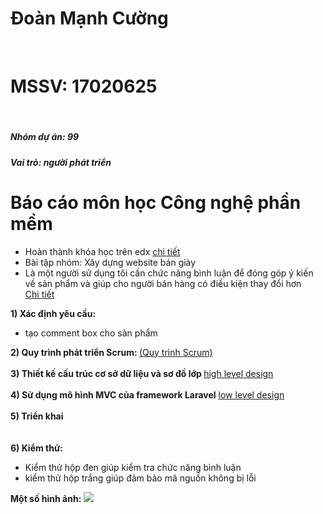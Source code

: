 <h1>Đoàn Mạnh Cường</h1>
<br>
<h1>MSSV: 17020625</h1>
<br>
<h5>Nhóm dự án: 99<h5>
<h5>Vai trò: người phát triển</h5>
<h1>Báo cáo môn học Công nghệ phần mềm</h1>
<ul>
    <li>Hoàn thành khóa học trên edx <a href = "https://github.com/manhcuongmas/INT2208-8-2019/blob/master/DoanManhCuong/SoftEng1x.jpg">chi tiết</a></li>
    <li>Bài tập nhóm: Xây dựng website bán giày</li>
    <li>Là một người sử dụng tôi cần chức năng bình luận để đóng góp ý kiến về sản phẩm và giúp cho người bán hàng có điều kiện thay đổi hơn</li> <a href="https://github.com/truonganhhoang/INT2208-8-2019/issues/153">Chi tiết</a>
    
</ul>

<p>
<b>1) Xác định yêu cầu: </b>
  <ul>
  <li>tạo comment box cho sản phẩm</li>
  </ul>

<b>2) Quy trình phát triển Scrum: </b>
  <a href="https://docs.google.com/document/d/1a4i_31R8WBUAnF91syr1FwBpKoAiTY6rEJt1xWjb74M/edit#heading=h.wgcflgn6nhvc">(Quy trình Scrum)</a>
<br>
<br>
<b>3) Thiết kế cấu trúc cơ sở dữ liệu và sơ đồ lớp </b>
<a href="https://docs.google.com/document/d/1a4i_31R8WBUAnF91syr1FwBpKoAiTY6rEJt1xWjb74M/edit#heading=h.s1gtpk2qxmyz">high level design</a>
<br>
<br>
<b>4) Sử dụng mô hình MVC của framework Laravel</b>
  <a href="https://docs.google.com/document/d/1a4i_31R8WBUAnF91syr1FwBpKoAiTY6rEJt1xWjb74M/edit#heading=h.5ctb0cg4d4m0">low level design</a>
<br>
<br>
<b>5) Triển khai</b>  
<br>
<br>
<b>6) Kiểm thử: </b>
<ul>
<li>Kiểm thử hộp đen giúp kiểm tra chức năng bình luận</li>
<li>kiểm thử hộp trắng giúp đảm bảo mã nguồn không bị lỗi </li>
</ul>

<b>Một số hình ảnh: </b>
<img src="https://scontent.fhan5-5.fna.fbcdn.net/v/t1.15752-9/60128170_1010074845864960_1344367013241290752_n.png?_nc_cat=108&_nc_oc=AQn43JU5-Wd91xGHIqAPy3KUl_tfMqEplDberBS1NN2nHTjaK9CMVDEp6B7x0HAfUkijjK90waTvLYpEntMDm47h&_nc_ht=scontent.fhan5-5.fna&oh=ecc7ef8ac4147d126b4f5760d667668b&oe=5D6D0817">

</p>






















